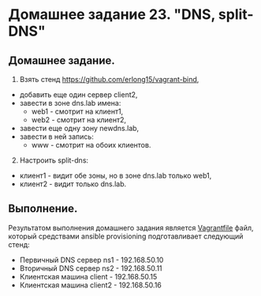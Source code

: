 # Домашнее задание 23. "DNS, split-DNS"

## Домашнее задание.

1. Взять стенд https://github.com/erlong15/vagrant-bind,
- добавить еще один сервер client2,
- завести в зоне dns.lab имена:
  - web1 - смотрит на клиент1,
  - web2 - смотрит на клиент2,
- завести еще одну зону newdns.lab,
- завести в ней запись:
  - www - смотрит на обоих клиентов.
2. Настроить split-dns:
- клиент1 - видит обе зоны, но в зоне dns.lab только web1,
- клиент2 - видит только dns.lab.


## Выполнение.

Результатом выполнения домашнего задания является [Vagrantfile](Vagrantfile) файл, который средствами ansible provisioning подготавливает следующий стенд:
-    Первичный DNS сервер ns1 - 192.168.50.10
-    Вторичный DNS сервер ns2 - 192.168.50.11
-    Клиентская машина client - 192.168.50.15
-    Клиентская машина client2 - 192.168.50.16

